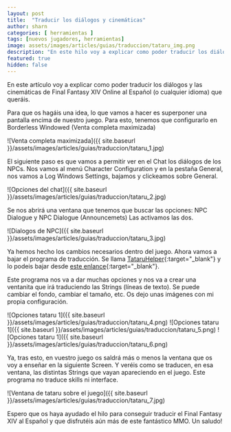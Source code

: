 ```yaml
---
layout: post
title:  "Traducir los diálogos y cinemáticas"
author: sharn
categories: [ herramientas ]
tags: [nuevos jugadores, herramientas]
image: assets/images/articles/guias/traduccion/tataru_img.png
description: "En este hilo voy a explicar como poder traducir los diálogos y las cinemáticas de Final Fantasy XIV Online al Español (o cualquier idioma) que queráis."
featured: true
hidden: false
---
```


En este artículo voy a explicar como poder traducir los diálogos y las cinemáticas de Final Fantasy XIV Online al Español (o cualquier idioma) que queráis.

Para que os hagáis una idea, lo que vamos a hacer es superponer una pantalla encima de nuestro juego. Para esto, tenemos que configurarlo en Borderless Windowed (Venta completa maximizada) 

![Venta completa maximizada]({{ site.baseurl }}/assets/images/articles/guias/traduccion/tataru_1.jpg)

El siguiente paso es que vamos a permitir ver en el Chat los diálogos de los NPCs. Nos vamos al menú Character Configuration y en la pestaña General, nos vamos a Log Windows Settings, bajamos y clickeamos sobre General. 

![Opciones del chat]({{ site.baseurl }}/assets/images/articles/guias/traduccion/tataru_2.jpg)

Se nos abrirá una ventana que tenemos que buscar las opciones: NPC Dialogue y NPC Dialogue (Announcemets) Las activamos las dos. 

![Dialogos de NPC]({{ site.baseurl }}/assets/images/articles/guias/traduccion/tataru_3.jpg)

Ya hemos hecho los cambios necesarios dentro del juego. Ahora vamos a bajar el programa de traducción. Se llama [TataruHelper](https://github.com/NightlyRevenger/TataruHelper){:target="_blank"} y lo podeis bajar desde [este enlance](https://github.com/NightlyRevenger/TataruHelper/releases/latest/download/Setup.exe){:target="_blank"}. 

Este programa nos va a dar muchas opciones y nos va a crear una ventanita que irá traduciendo las Strings (líneas de texto). Se puede cambiar el fondo, cambiar el tamaño, etc. Os dejo unas imágenes con mi propia configuración. 

![Opciones tataru 1]({{ site.baseurl }}/assets/images/articles/guias/traduccion/tataru_4.png)
![Opciones tataru 1]({{ site.baseurl }}/assets/images/articles/guias/traduccion/tataru_5.png)
![Opciones tataru 1]({{ site.baseurl }}/assets/images/articles/guias/traduccion/tataru_6.png)

Ya, tras esto, en vuestro juego os saldrá más o menos la ventana que os voy a enseñar en la siguiente Screen. Y veréis como se traducen, en esa ventana, las distintas Strings que vayan apareciendo en el juego. Este programa no traduce skills ni interface. 

![Ventana de tataru sobre el juego]({{ site.baseurl }}/assets/images/articles/guias/traduccion/tataru_7.jpg)

Espero que os haya ayudado el hilo para conseguir traducir el Final Fantasy XIV al Español y que disfrutéis aún más de este fantástico MMO. Un saludo! 